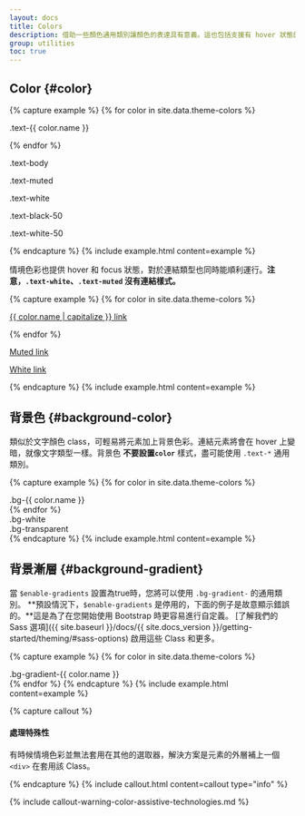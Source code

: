 ```yaml
---
layout: docs
title: Colors
description: 借助一些顏色通用類別讓顏色的表達具有意義。這也包括支援有 hover 狀態的樣式連結。
group: utilities
toc: true
---
```


## Color {#color}

{% capture example %}
{% for color in site.data.theme-colors %}
<p class="text-{{ color.name }}{% if color.name == "light" %} bg-dark{% endif %}">.text-{{ color.name }}</p>{% endfor %}
<p class="text-body">.text-body</p>
<p class="text-muted">.text-muted</p>
<p class="text-white bg-dark">.text-white</p>
<p class="text-black-50">.text-black-50</p>
<p class="text-white-50 bg-dark">.text-white-50</p>
{% endcapture %}
{% include example.html content=example %}

情境色彩也提供 hover 和 focus 狀態，對於連結類型也同時能順利運行。**注意，`.text-white`、`.text-muted` 沒有連結樣式。**

{% capture example %}
{% for color in site.data.theme-colors %}
<p><a href="#" class="text-{{ color.name }}{% if color.name == "light" %} bg-dark{% endif %}">{{ color.name | capitalize }} link</a></p>{% endfor %}
<p><a href="#" class="text-muted">Muted link</a></p>
<p><a href="#" class="text-white bg-dark">White link</a></p>
{% endcapture %}
{% include example.html content=example %}

## 背景色 {#background-color}

類似於文字顏色 class，可輕易將元素加上背景色彩。連結元素將會在 hover 上變暗，就像文字類型一樣。背景色 **不要設置`color`** 樣式，盡可能使用 `.text-*` 通用類別。

{% capture example %}
{% for color in site.data.theme-colors %}
<div class="p-3 mb-2 bg-{{ color.name }} {% if color.name == "light" or color.name == "warning" %}text-dark{% else %}text-white{% endif %}">.bg-{{ color.name }}</div>{% endfor %}
<div class="p-3 mb-2 bg-white text-dark">.bg-white</div>
<div class="p-3 mb-2 bg-transparent text-dark">.bg-transparent</div>
{% endcapture %}
{% include example.html content=example %}

## 背景漸層 {#background-gradient}

當 `$enable-gradients` 設置為true時，您將可以使用 `.bg-gradient-` 的通用類別。 **預設情況下，`$enable-gradients` 是停用的，下面的例子是故意顯示錯誤的。**這是為了在您開始使用 Bootstrap 時更容易進行自定義。 [了解我們的 Sass 選項]({{ site.baseurl }}/docs/{{ site.docs_version }}/getting-started/theming/#sass-options) 啟用這些 Class 和更多。

{% capture example %}
{% for color in site.data.theme-colors %}
<div class="p-3 mb-2 bg-gradient-{{ color.name }} {% if color.name == "light" or color.name == "warning" %}text-dark{% else %}text-white{% endif %}">.bg-gradient-{{ color.name }}</div>{% endfor %}
{% endcapture %}
{% include example.html content=example %}

{% capture callout %}
#### 處理特殊性

有時候情境色彩並無法套用在其他的選取器，解決方案是元素的外層補上一個 `<div>` 在套用該 Class。

{% endcapture %}
{% include callout.html content=callout type="info" %}

{% include callout-warning-color-assistive-technologies.md %}
